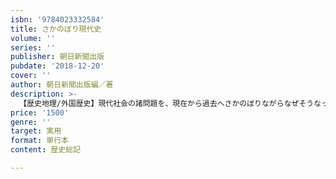 ```yaml
---
isbn: '9784023332584'
title: さかのぼり現代史
volume: ''
series: ''
publisher: 朝日新聞出版
pubdate: '2018-12-20'
cover: ''
author: 朝日新聞出版編／著
description: >-
  【歴史地理/外国歴史】現代社会の諸問題を、現在から過去へさかのぼりながらなぜそうなったのか」を解説。第一章では日米同盟、北方領土など日本の重要トピックを取り上げ、第二章では米中露、EU、中東の状況など世界に目を向ける。図や写真多数でわかりやすい。
price: '1500'
genre: ''
target: 実用
format: 単行本
content: 歴史総記

---
```

